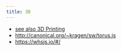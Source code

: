 ```yaml
---
title: 3D
---
```

* [see also 3D Printing](/3dprinting)
* <http://canonical.org/~kragen/sw/torus.js>
* <https://whsjs.io/#/>
